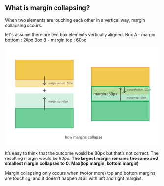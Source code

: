 ## What is margin collapsing?

When two elements are touching each other in a vertical way, margin collapsing occurs.

let's assume there are two box elements vertically aligned.
Box A - margin bottom : 20px 
Box B - margin top : 60px

![margin-collapse](images/margin-collapse.png "margin collapse explain")

It’s easy to think that the outcome would be 80px but that’s not correct. The resulting margin would be 60px.
**The largest margin remains the same and smallest margin collapses to 0.**
**Max(top margin, bottom margin)**

Margin collapsing only occurs when two(or more) top and bottom margins are touching, and it doesn’t happen at all with left and right margins.